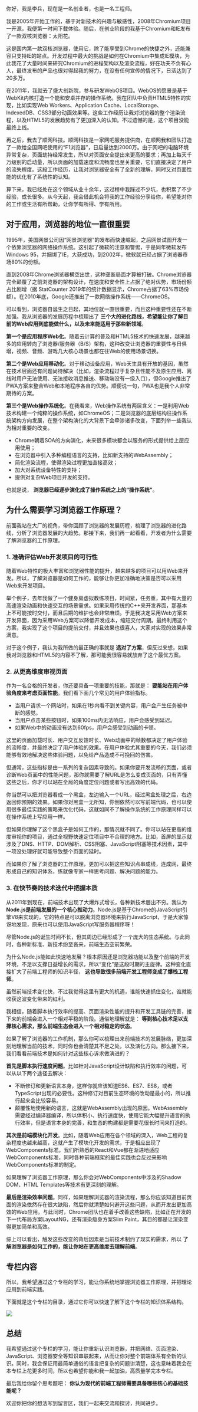 你好，我是李兵，现在是一名创业者，也是一名工程师。

我是2005年开始工作的，基于对新技术的兴趣与敏感性，2008年Chromium项目一开源，我便第一时间下载体验。随后，在创业阶段的我基于Chromium和IE发布了一款双核浏览器：太阳花。

这是国内第一款双核浏览器，使用它，除了能享受到Chrome的快捷之外，还能兼容只支持IE的站点。开发过程中最大的挑战是如何在Chromium中集成IE模块，为此我花了大量时间来研究Chromium的进程架构以及渲染流程，好在功夫不负有心人，最终发布的产品也很对得起我的努力，在没有任何宣传的情况下，日活达到了20多万。

在2011年，我就去了盛大创新院，参与研发WebOS项目。WebOS的愿景是基于WebKit内核打造一个能和安卓并存的操作系统。我在团队中负责HTML5特性的实现，比如实现Web Workers、Application Cache、LocalStorage、IndexedDB、CSS3部分动画效果等。这些工作经历让我对浏览器的整个渲染流程，以及HTML5的发展趋势有了更加深入的认知。不过遗憾的是，这个项目没能最终上线。

再之后，我去了顺网科技。顺网科技是一家网吧服务提供商，在顺网我和团队打造了一款给全国网吧使用的“F1浏览器”，日启量达到2000万。由于网吧的电脑环境异常复杂，页面劫持经常发生，所以对页面安全提出来更高的要求；再加上每天千万级别的启动量，所以页面的加载速度和流畅度也至关重要，它们直接决定了用户的流失程度。这段工作经历，让我对浏览器安全有了全新的理解，同时又对页面性能的优化有了系统性的认知。

算下来，我已经处在这个领域从业十余年，这过程中我踩过不少坑，也积累了不少经验，成长很多。从今天起，我会借此机会将我的工作经验分享给你，希望能对你的工作或生活有所帮助，让你学有所得、学有所用。

## 对于应用，浏览器的地位一直很重要

1995年，美国网景公司因“网景浏览器”的发布而快速崛起，之后网景试图开发一个依靠浏览器的网络操作系统。这引起了微软的注意和警惕，于是同年微软发布Windows 95，并捆绑了IE，大获成功，到2002年，微软就已经占据了浏览器市场80%的份额。

直到2008年Chrome浏览器横空出世，这种垄断局面才算被打破。Chrome浏览器完全颠覆了之前浏览器的架构设计，在速度和安全性上占据了绝对优势，市场份额占比剧增（据 StatCounter 2019年的统计数据显示，Chrome占据了63%市场份额）。在2010年底，Google还推出了一款网络操作系统——ChromeOS。

可以看到，浏览器自诞生之日起，其地位就一直很重要，而且这种重要性还在不断加强。我从浏览器的发展历程中梳理出了 **三个大的进化路线，希望能让你了解目前的Web应用到底能做什么，以及未来能适用于那些新领域**。

**第一个是应用程序Web化**。随着云计算的普及和HTML5技术的快速发展，越来越多的应用转向了浏览器/服务器（B/S）架构，这种改变让浏览器的重要性与日俱增，视频、音频、游戏几大核心场景也都在往Web的使用场景切换。

**第二个是Web应用移动化**。对于移动设备应用，Web天生具有开放的基因，虽然在技术层面还有问题尚待解决（比如，渲染流程过于复杂且性能不及原生应用、离线时用户无法使用、无法接收消息推送、移动端没有一级入口），但Google推出了PWA方案来整合Web和本地程序各自的优势。顺便说一句，PWA也是我个人非常期待的方案。

**第三个是Web操作系统化**。在我看来，Web操作系统有两层含义：一是利用Web技术构建一个纯粹的操作系统，如ChromeOS；二是浏览器的底层结构往操作系统架构方向发展，在整个架构演化的大背景下会牵涉诸多改变，下面列举一些我认为相对重要的改变。

- Chrome朝着SOA的方向演化，未来很多模块都会以服务的形式提供给上层应用使用；
- 在浏览器中引入多种编程语言的支持，比如新支持的WebAssembly；
- 简化渲染流程，使得渲染过程更加直接高效；
- 加大对系统设备特性的支持；
- 提供对复杂Web项目开发的支持。

也就是说， **浏览器已经逐步演化成了操作系统之上的“操作系统”**。

## 为什么需要学习浏览器工作原理？

前面我站在大厂的视角，带你回顾了浏览器的发展历程，梳理了浏览器的进化路线，分析了浏览器发展的大趋势。那接下来，我们再一起看看，开发者为什么需要了解浏览器的工作原理。

### 1\. 准确评估Web开发项目的可行性

随着Web特性的极大丰富和浏览器性能的提升，越来越多的项目可以用Web来开发。所以，了解浏览器是如何工作的，能够让你更加准确地决策是否可以采用Web来开发项目。

举个例子，去年我做了一个健身房虚拟教练项目，时间紧，任务重，其中有大量的高速渲染动画和快速交互的场景需求。如果采用传统的C++来开发界面，那基本上不可能按时交付，而且后期的维护也会非常麻烦。于是我决定采用Web方案来开发界面，因为采用Web方案可以降低开发成本，缩短交付周期。最终利用这个方案，我实现了这个项目的提前交付，并且效果也很喜人，大家对实现的效果非常满意。

对于这个例子，我认为我所做的最正确的事就是 **选对了方案**，但反过来想，如果我对浏览器和HTML5的内容不了解，那可能我很容易就放弃了这个最优方案。

### 2\. 从更高维度审视页面

作为一名合格的开发者，你还要具备一项重要的技能，那就是： **要能站在用户体验角度来考虑页面性能**。我们看下面几个常见的用户体验指标。

- 当用户请求一个网站时，如果在1秒内看不到关键内容，用户会产生任务被中断的感觉。
- 当用户点击某些按钮时，如果100ms内无法响应，用户会感受到延迟。
- 如果Web中的动画没有达到60fps，用户会感受到动画的卡顿。

这里的页面加载时长、用户交互反馈时长、Web动画中的帧数都决定了用户体验的流畅度，并最终决定了用户体验的效果。在用户体验尤其重要的今天，我们必须能够有效地解决这些体验问题，以免给产品造成不可挽回的伤害。

但通常，这些指标是由一系列的复杂因素导致的。如果你要开发流畅的页面，或者诊断Web页面中的性能问题，那你就需要了解URL是怎么变成页面的，只有弄懂这些之后，你才可以站在全局的角度定位问题或者写出高效的代码。

你当然可以把浏览器看成一个黑盒，左边输入一个URL，经过黑盒处理之后，右边返回你预期的效果。如果你对黑盒一无所知，你倒依然可以写前端代码，也可以使用很多最佳实践的策略来优化代码，这就如同不了解操作系统的工作原理同样可以在操作系统上写应用一样。

但如果你理解了这个黑盒子是如何工作的，那情况就不同了。你可以站在更高的维度审视你的项目，通过全视野快速定位项目中不合理的地方。比如，首屏的显示就涉及了DNS、HTTP、DOM解析、CSS阻塞、JavaScript阻塞等技术因素，其中一项没处理好就可能导致整个页面的延时。

而如果你了解了浏览器的工作原理，更加可以把这些知识点串成线，连成网，最终形成自己的知识体系，练就像专家一样思考问题、解决问题的能力。

### 3\. 在快节奏的技术迭代中把握本质

从2011年到现在，前端技术出现了大爆炸式增长，各种新技术层出不穷。我认为 **Node.js是前端发展的一个核心推动力**。Node.js是基于Chrome的JavaScript引擎V8来实现的，它的特点是可以脱离浏览器环境来执行JavaScript，于是大家惊讶地发现，原来也可以使用JavaScript写服务器程序呀！

尽管Node.js的诞生时间不长，但其周边已经形成了一个庞大的生态系统。与此同时，各种新标准、新技术纷至沓来，前端生态空前繁荣。

为什么Node.js能如此快速地发展？根本原因还是浏览器功能以及整个前端的开发环境，不足以支撑日益增长的需求，所以“变化”是这段时期的主旋律。这种变化直接扩大了前端工程师的知识半径， **这也导致很多前端开发工程师变成了爆栈工程师**。

虽然前端技术变化快，不过我觉得这里有更大的机遇，谁能快速抓住变化，谁就能收获这波变化带来的红利。

我相信，随着脚本执行效率的提高、页面渲染性能的提升和开发工具链的完善，接下来的前端会进入一个相对平稳的阶段。通俗地理解就是： **等到核心技术足以支撑核心需求，那么前端生态会进入一个相对稳定的状态**。

如果了解了浏览器的工作机制，那么你可以梳理出来前端技术的发展脉络，更加深刻地理解当前的技术，同时你也会清楚其不足之处，以及演化方向。那么接下来，我们看看前端技术是如何针对这些核心诉求做演进的？

**首先是脚本执行速度问题**。比如针对JavaScript设计缺陷和执行效率的问题，可以从以下两个途径去解决：

- 不断修订和更新语言本身，这样你就应该知道ES6、ES7、ES8，或者TypeScript出现的必要性。这种修订对目前生态环境的改动是最小的，所以推行起来会比较容易。
- 颠覆性地使用新的语言，这就是WebAssembly出现的原因。WebAssembly需要经过编译器编译，所以体积小、执行速度快，使用它能大幅提升语言的执行效率，但是语言本身的完善，和生态的构建都是需要花很长时间来打造的。

**其次是前端模块化开发**。比如，随着Web应用在各个领域的深入，Web工程的复杂程度也越来越高，这就产生了模块化开发的需求，于是相应出现了WebComponents标准。我们所熟悉的React和Vue都在渐进地适应WebComponents标准，同时各种前端框架的最佳实践也会反过来影响WebComponents标准的制定。

如果理解了浏览器工作原理，那么你会对WebComponents中涉及的Shadow DOM、HTML Templates等技术有更深刻的理解。

**最后是渲染效率问题**。同样，如果理解浏览器的渲染流程，那么你应该知道目前页面的渲染依然存在很大缺陷，然后你就清楚如何避开这些问题，从而开发出更加高效的Web应用。与此同时，Chrome团队也在着手改善这些缺陷，比如正在开发的下一代布局方案LayoutNG，还有渲染瘦身方案Slim Paint，其目的都是让渲染变得更加简单和高效。

综上可以看出，触发这些改变的背后因素是当前技术制约了现实的需求，所以 **了解浏览器是如何工作的，能让你站在更高维度去理解前端**。

## 专栏内容

所以，我希望通过这个专栏的学习，能让你系统地掌握浏览器工作原理，并把理论应用到前端实践。

下面就是这个专栏的目录，通过它你可以快速了解下这个专栏的知识体系结构。

![](https://static001.geekbang.org/resource/image/9b/92/9ba059d108b7e84479f2e57d90280892.jpg?wh=750*3557)

## 总结

我希望通过这个专栏的学习，能让你重新认识浏览器，并把网络、页面渲染、JavaScript、浏览器安全等知识串联起来，从而让你对整个前端体系有全新的认识。同时，我会保证用最简单通俗的语言把复杂的问题讲清楚，这也意味着我会在本专栏上花更多时间，所以也希望你能和我一起加油，高质量学完本专栏。

最后我给你留个思考题吧： **你认为现代的前端工程师需要具备哪些核心的基础技能呢？**

欢迎你把你的想法写到留言区，我们一起来交流和探讨，共同进步。